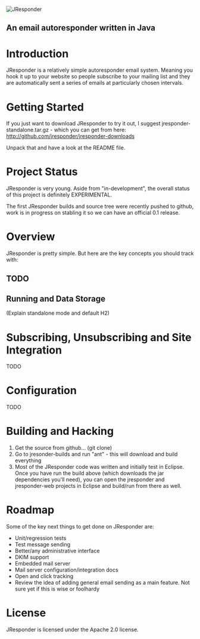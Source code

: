 ![JResponder](/jresponder/jresponder/raw/master/jresponder-web/WebContent/assets/images/jresponder-logo.png)

## An email autoresponder written in Java

# Introduction

JResponder is a relatively simple autoresponder email system.  Meaning you hook
it up to your website so people subscribe to your mailing list and they are
automatically sent a series of emails at particularly chosen intervals.

# Getting Started

If you just want to download JResponder to try it out, I suggest jresponder-standalone.tar.gz - which you can get from here: http://github.com/jresponder/jresponder-downloads

Unpack that and have a look at the README file.

# Project Status

JResponder is very young.  Aside from "in-development", the overall status of this project is definitely EXPERIMENTAL.

The first JResponder builds and source tree were recently pushed to github, work is in progress on stabling it so we can have an official 0.1 release.

# Overview

JResponder is pretty simple.  But here are the key concepts you should track with:

## TODO

## Running and Data Storage

(Explain standalone mode and default H2)

# Subscribing, Unsubscribing and Site Integration

TODO

# Configuration

TODO

# Building and Hacking

1. Get the source from github... (git clone)
2. Go to jresonder-builds and run "ant" - this will download and build everything
3. Most of the JResponder code was written and initially test in Eclipse.  Once you have run the build above (which downloads the jar dependencies you'll need),  you can open the jresponder and jresponder-web projects in Eclipse and build/run from there as well.

# Roadmap

Some of the key next things to get done on JResponder are:

* Unit/regression tests
* Test message sending
* Better/any administrative interface
* DKIM support
* Embedded mail server
* Mail server configuration/integration docs
* Open and click tracking
* Review the idea of adding general email sending as a main feature.  Not sure yet if this is wise or foolhardy

# License

JResponder is licensed under the Apache 2.0 license.

